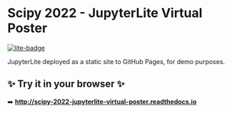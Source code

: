 # Scipy 2022 - JupyterLite Virtual Poster

[![lite-badge](https://jupyterlite.rtfd.io/en/latest/_static/badge-launch.svg)](http://scipy-2022-jupyterlite-virtual-poster.readthedocs.io/lite)

JupyterLite deployed as a static site to GitHub Pages, for demo purposes.

## ✨ Try it in your browser ✨

➡️ **http://scipy-2022-jupyterlite-virtual-poster.readthedocs.io**
